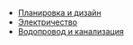* [Планировка и дизайн](design/index.md)
* [Электричество](electricity/index.md)
* [Водопровод и канализация](plumbing/index.md)